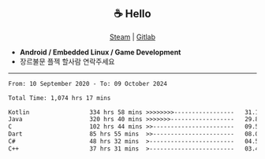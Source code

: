 <h2 align="center"> ☕ Hello </h2>

<p align="center">
  <a href="https://steamcommunity.com/id/Niforances/">Steam</a> |
  <a href="https://gitlab.com/niforances">Gitlab</a>
</p>

 - **Android / Embedded Linux / Game Development**
 - 장르불문 플젝 할사람 연락주세요

------

<!--START_SECTION:waka-->

```txt
From: 10 September 2020 - To: 09 October 2024

Total Time: 1,074 hrs 17 mins

Kotlin                 334 hrs 58 mins >>>>>>>>-----------------   31.18 %
Java                   320 hrs 40 mins >>>>>>>------------------   29.85 %
C                      102 hrs 44 mins >>-----------------------   09.56 %
Dart                   85 hrs 55 mins  >>-----------------------   08.00 %
C#                     48 hrs 32 mins  >------------------------   04.52 %
C++                    37 hrs 31 mins  >------------------------   03.49 %
```

<!--END_SECTION:waka-->
